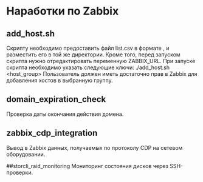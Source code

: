 # Наработки по Zabbix
## add_host.sh
Скрипту необходимо предоставить файл list.csv в формате <hostname>,<ip address> и разместить его в той же директории.
Кроме того, перед запуском скрипта нужно отредактировать переменную ZABBIX_URL.
При запуске скрипта необходимо указать следующие ключи:
./add_host.sh <username> <password> <host_group>
Пользователь должен иметь достаточно прав в Zabbix для добавления хостов в выбранную группу.

## domain_expiration_check
Проверка даты окончания действия домена.

## zabbix_cdp_integration
Вывод в Zabbix данных, получаемых по протоколу CDP на сетевом оборудовании.

##storcli_raid_monitoring
Мониторинг состояния дисков через SSH-проверки.
